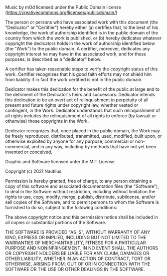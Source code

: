 Music by mOd licensed under the Public Domain license (https://creativecommons.org/licenses/publicdomain/)

The person or persons who have associated work with this document (the "Dedicator" or "Certifier") hereby
either (a) certifies that, to the best of his knowledge, the work of authorship identified is in the public
domain of the country from which the work is published, or (b) hereby dedicates whatever copyright the
dedicators holds in the work of authorship identified below (the "Work") to the public domain.
A certifier, moreover, dedicates any copyright interest he may have in the associated work, and for these
purposes, is described as a "dedicator" below.

A certifier has taken reasonable steps to verify the copyright status of this work. Certifier recognizes
that his good faith efforts may not shield him from liability if in fact the work certified is not in the
public domain.

Dedicator makes this dedication for the benefit of the public at large and to the detriment of the Dedicator's
heirs and successors. Dedicator intends this dedication to be an overt act of relinquishment in perpetuity of
all present and future rights under copyright law, whether vested or contingent, in the Work. Dedicator
understands that such relinquishment of all rights includes the relinquishment of all rights to enforce (by
lawsuit or otherwise) those copyrights in the Work.

Dedicator recognizes that, once placed in the public domain, the Work may be freely reproduced, distributed,
transmitted, used, modified, built upon, or otherwise exploited by anyone for any purpose, commercial or
non-commercial, and in any way, including by methods that have not yet been invented or conceived.


Graphic and Software licensed unter the MIT License

Copyright (c) 2021 Nautilus

Permission is hereby granted, free of charge, to any person obtaining a copy
of this software and associated documentation files (the "Software"), to deal
in the Software without restriction, including without limitation the rights
to use, copy, modify, merge, publish, distribute, sublicense, and/or sell
copies of the Software, and to permit persons to whom the Software is
furnished to do so, subject to the following conditions:

The above copyright notice and this permission notice shall be included in all
copies or substantial portions of the Software.

THE SOFTWARE IS PROVIDED "AS IS", WITHOUT WARRANTY OF ANY KIND, EXPRESS OR
IMPLIED, INCLUDING BUT NOT LIMITED TO THE WARRANTIES OF MERCHANTABILITY,
FITNESS FOR A PARTICULAR PURPOSE AND NONINFRINGEMENT. IN NO EVENT SHALL THE
AUTHORS OR COPYRIGHT HOLDERS BE LIABLE FOR ANY CLAIM, DAMAGES OR OTHER
LIABILITY, WHETHER IN AN ACTION OF CONTRACT, TORT OR OTHERWISE, ARISING FROM,
OUT OF OR IN CONNECTION WITH THE SOFTWARE OR THE USE OR OTHER DEALINGS IN THE
SOFTWARE.
